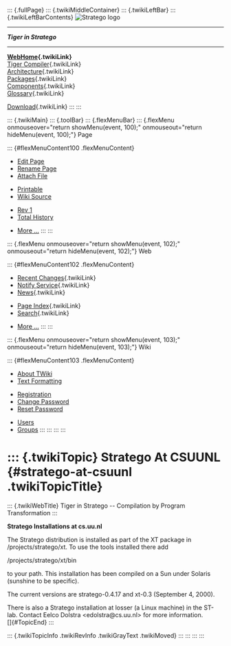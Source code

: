 ::: {.fullPage}
::: {.twikiMiddleContainer}
::: {.twikiLeftBar}
::: {.twikiLeftBarContents}
![Stratego
logo](../pub/Stratego/StrategoLogo/StrategoLogoTextlessWhite-100px.png)

------------------------------------------------------------------------

***Tiger in Stratego***

------------------------------------------------------------------------

**[WebHome](WebHome){.twikiLink}**\
[Tiger Compiler](TigerCompiler){.twikiLink}\
[Architecture](CompilerArchitecture){.twikiLink}\
[Packages](CompilerPackages){.twikiLink}\
[Components](CompilerComponent){.twikiLink}\
[Glossary](WebGlossary){.twikiLink}

[Download](DownloadAndInstallation){.twikiLink}
:::
:::

::: {.twikiMain}
::: {.toolBar}
::: {.flexMenuBar}
::: {.flexMenu onmouseover="return showMenu(event, 100);" onmouseout="return hideMenu(event, 100);"}
Page

::: {#flexMenuContent100 .flexMenuContent}
-   [Edit
    Page](http://www.program-transformation.org/edit/Tiger/StrategoAtCSUUNL?t=1536826701)
-   [Rename
    Page](http://www.program-transformation.org/rename/Tiger/StrategoAtCSUUNL)
-   [Attach
    File](http://www.program-transformation.org/attach/Tiger/StrategoAtCSUUNL)

<!-- -->

-   [Printable](http://www.program-transformation.org/view/Tiger/StrategoAtCSUUNL?skin=print.pattern)
-   [Wiki
    Source](http://www.program-transformation.org/view/Tiger/StrategoAtCSUUNL?skin=text&raw=on&contenttype=text/plain)

<!-- -->

-   [Rev
    1](http://www.program-transformation.org/view/Tiger/StrategoAtCSUUNL?rev=1.1)
-   [Total
    History](http://www.program-transformation.org/rdiff/Tiger/StrategoAtCSUUNL)

<!-- -->

-   [More
    \...](http://www.program-transformation.org/oops/Tiger/StrategoAtCSUUNL?template=oopsmore&param1=1.1&param2=1.1)
:::
:::

::: {.flexMenu onmouseover="return showMenu(event, 102);" onmouseout="return hideMenu(event, 102);"}
Web

::: {#flexMenuContent102 .flexMenuContent}
-   [Recent Changes](WebChanges){.twikiLink}
-   [Notify Service](WebNotify){.twikiLink}
-   [News](WebNews){.twikiLink}

<!-- -->

-   [Page Index](WebIndex){.twikiLink}
-   [Search](WebSearch){.twikiLink}

<!-- -->

-   [More
    \...](http://www.program-transformation.org/oops/Tiger/StrategoAtCSUUNL?template=oopsmore&param1=1.1&param2=1.1)
:::
:::

::: {.flexMenu onmouseover="return showMenu(event, 103);" onmouseout="return hideMenu(event, 103);"}
Wiki

::: {#flexMenuContent103 .flexMenuContent}
-   [About
    TWiki](http://www.program-transformation.org/view/TWiki/WebHome)
-   [Text
    Formatting](http://www.program-transformation.org/view/TWiki/TextFormattingRules)

<!-- -->

-   [Registration](http://www.program-transformation.org/view/TWiki/TWikiRegistration)
-   [Change
    Password](http://www.program-transformation.org/view/TWiki/ChangePassword)
-   [Reset
    Password](http://www.program-transformation.org/view/TWiki/ResetPassword)

<!-- -->

-   [Users](http://www.program-transformation.org/view/Main/TWikiUsers)
-   [Groups](http://www.program-transformation.org/view/Main/TWikiGroups)
:::
:::
:::
:::

::: {.twikiTopic}
Stratego At CSUUNL {#stratego-at-csuunl .twikiTopicTitle}
==================

::: {.twikiWebTitle}
Tiger in Stratego \-- Compilation by Program Transformation
:::

**Stratego Installations at cs.uu.nl**

The Stratego distribution is installed as part of the XT package in
/projects/stratego/xt. To use the tools installed there add

/projects/stratego/xt/bin

to your path. This installation has been compiled on a Sun under Solaris
(sunshine to be specific).

The current versions are stratego-0.4.17 and xt-0.3 (September 4, 2000).

There is also a Stratego installation at losser (a Linux machine) in the
ST-lab. Contact Eelco Dolstra \<edolstra\@cs.uu.nl\> for more
information.\
[]{#TopicEnd}
:::

::: {.twikiTopicInfo .twikiRevInfo .twikiGrayText .twikiMoved}
:::
:::
:::
:::
